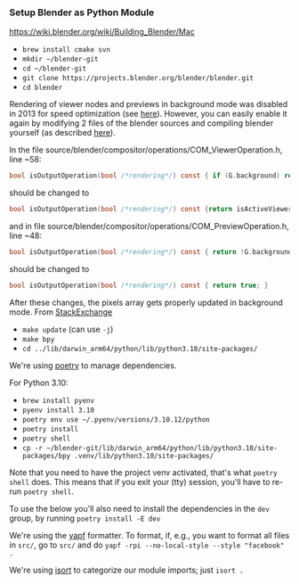 ### Setup Blender as Python Module

https://wiki.blender.org/wiki/Building_Blender/Mac

- `brew install cmake svn`
- `mkdir ~/blender-git`
- `cd ~/blender-git`
- `git clone https://projects.blender.org/blender/blender.git`
- `cd blender`

Rendering of viewer nodes and previews in background mode was disabled in 2013 for speed optimization (see [here](https://archive.blender.org/wiki/index.php/Dev:Ref/Release_Notes/2.67/Compositing_Nodes/)).
However, you can easily enable it again by modifying 2 files of the blender sources and compiling blender yourself (as described [here](https://wiki.blender.org/index.php/Dev:Doc/Building_Blender)).

In the file source/blender/compositor/operations/COM_ViewerOperation.h, line ~58:

```c
bool isOutputOperation(bool /*rendering*/) const { if (G.background) return false; return isActiveViewerOutput();
```
should be changed to

```c
bool isOutputOperation(bool /*rendering*/) const {return isActiveViewerOutput(); }
```
and in file source/blender/compositor/operations/COM_PreviewOperation.h, line ~48:

```c
bool isOutputOperation(bool /*rendering*/) const { return !G.background; }
```
should be changed to

```c
bool isOutputOperation(bool /*rendering*/) const { return true; }
```
After these changes, the pixels array gets properly updated in background mode.
From [StackExchange](https://blender.stackexchange.com/a/81239/169566)

- `make update` (can use `-j`)
- `make bpy`
- `cd ../lib/darwin_arm64/python/lib/python3.10/site-packages/`

We're using [poetry](https://python-poetry.org/docs/) to manage dependencies.

For Python 3.10:
- `brew install pyenv`
- `pyenv install 3.10`
- `poetry env use ~/.pyenv/versions/3.10.12/python`
- `poetry install`
- `poetry shell`
- `cp -r ~/blender-git/lib/darwin_arm64/python/lib/python3.10/site-packages/bpy .venv/lib/python3.10/site-packages/`

Note that you need to have the project venv activated, that's what `poetry shell` does.
This means that if you exit your (tty) session, you'll have to re-run `poetry shell`.

To use the below you'll also need to install the dependencies in the `dev` group, by running `poetry install -E dev`

We're using the [yapf](https://github.com/google/yapf) formatter.
To format, if, e.g., you want to format all files in `src/`, go to `src/` and do `yapf -rpi --no-local-style --style "facebook" .`

We're using [isort](https://pycqa.github.io/isort/) to categorize our module imports; just `isort .`
